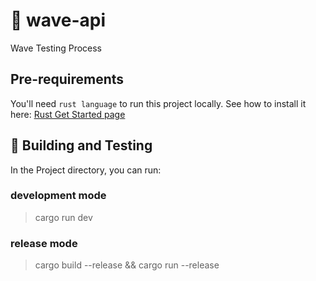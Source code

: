 # 🚀 wave-api
Wave Testing Process

## Pre-requirements
You'll need `rust language` to run this project locally.
See how to install it here: [Rust Get Started page](https://www.rust-lang.org/learn/get-started)

## 🔧 Building and Testing
In the Project directory, you can run:

### development mode
> cargo run dev

### release mode
> cargo build --release && cargo run --release

<br/>
